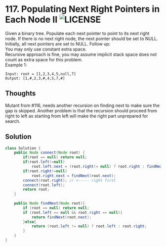 # 117. Populating Next Right Pointers in Each Node II ![LICENSE](https://img.shields.io/badge/Rank-Medium-orange)
Given a binary tree. Populate each next pointer to point to its next right node. If there is no next right node, the next pointer should be set to NULL. Initially, all next pointers are set to NULL.
Follow up:  
You may only use constant extra space.  
Recursive approach is fine, you may assume implicit stack space does not count as extra space for this problem.  
Example 1:
```
Input: root = [1,2,3,4,5,null,7]
Output: [1,#,2,3,#,4,5,7,#]
```
## Thoughts
Mutant from #116, needs another recursion on finding next to make sure the gap is skipped.
Another problem is that the recursion should proceed from right to left as starting from left will make the right part unprepared for search.

## Solution
```java
class Solution {
    public Node connect(Node root) {
        if(root == null) return null;
        if(root.left!=null)
            root.left.next = (root.right!= null) ? root.right : findNext(root.next);
        if(root.right!=null) 
            root.right.next = findNext(root.next);
        connect(root.right); // <----- right first
        connect(root.left);
        return root;
    }
    
    public Node findNext(Node root){
        if (root == null) return null;
        if (root.left == null && root.right == null){
            return findNext(root.next);
        }else{
            return (root.left != null) ? root.left : root.right;
        }
    }
}
```